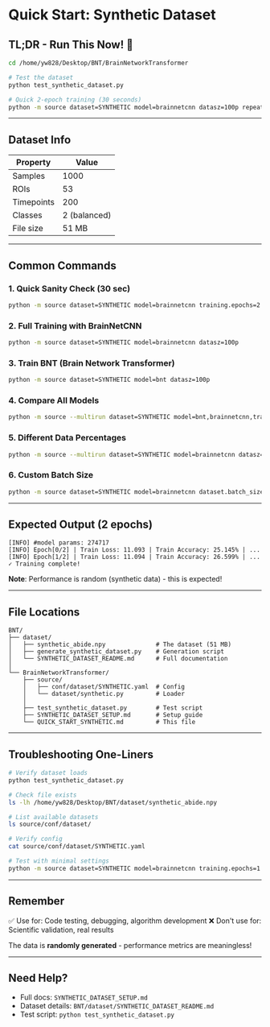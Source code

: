 # Quick Start: Synthetic Dataset

## TL;DR - Run This Now! 🚀

```bash
cd /home/yw828/Desktop/BNT/BrainNetworkTransformer

# Test the dataset
python test_synthetic_dataset.py

# Quick 2-epoch training (30 seconds)
python -m source dataset=SYNTHETIC model=brainnetcnn datasz=100p repeat_time=1 training.epochs=2
```

---

## Dataset Info

| Property | Value |
|----------|-------|
| Samples | 1000 |
| ROIs | 53 |
| Timepoints | 200 |
| Classes | 2 (balanced) |
| File size | 51 MB |

---

## Common Commands

### 1. Quick Sanity Check (30 sec)
```bash
python -m source dataset=SYNTHETIC model=brainnetcnn training.epochs=2
```

### 2. Full Training with BrainNetCNN
```bash
python -m source dataset=SYNTHETIC model=brainnetcnn datasz=100p
```

### 3. Train BNT (Brain Network Transformer)
```bash
python -m source dataset=SYNTHETIC model=bnt datasz=100p
```

### 4. Compare All Models
```bash
python -m source --multirun dataset=SYNTHETIC model=bnt,brainnetcnn,transformer datasz=100p
```

### 5. Different Data Percentages
```bash
python -m source --multirun dataset=SYNTHETIC model=brainnetcnn datasz=10p,50p,100p
```

### 6. Custom Batch Size
```bash
python -m source dataset=SYNTHETIC model=brainnetcnn dataset.batch_size=32
```

---

## Expected Output (2 epochs)

```
[INFO] #model params: 274717
[INFO] Epoch[0/2] | Train Loss: 11.093 | Train Accuracy: 25.145% | ...
[INFO] Epoch[1/2] | Train Loss: 11.094 | Train Accuracy: 26.599% | ...
✓ Training complete!
```

**Note**: Performance is random (synthetic data) - this is expected!

---

## File Locations

```
BNT/
├── dataset/
│   ├── synthetic_abide.npy              # The dataset (51 MB)
│   ├── generate_synthetic_dataset.py    # Generation script
│   └── SYNTHETIC_DATASET_README.md      # Full documentation
│
└── BrainNetworkTransformer/
    ├── source/
    │   ├── conf/dataset/SYNTHETIC.yaml  # Config
    │   └── dataset/synthetic.py         # Loader
    │
    ├── test_synthetic_dataset.py        # Test script
    ├── SYNTHETIC_DATASET_SETUP.md       # Setup guide
    └── QUICK_START_SYNTHETIC.md         # This file
```

---

## Troubleshooting One-Liners

```bash
# Verify dataset loads
python test_synthetic_dataset.py

# Check file exists
ls -lh /home/yw828/Desktop/BNT/dataset/synthetic_abide.npy

# List available datasets
ls source/conf/dataset/

# Verify config
cat source/conf/dataset/SYNTHETIC.yaml

# Test with minimal settings
python -m source dataset=SYNTHETIC model=brainnetcnn training.epochs=1 dataset.batch_size=8
```

---

## Remember

✅ Use for: Code testing, debugging, algorithm development
❌ Don't use for: Scientific validation, real results

The data is **randomly generated** - performance metrics are meaningless!

---

## Need Help?

- Full docs: `SYNTHETIC_DATASET_SETUP.md`
- Dataset details: `BNT/dataset/SYNTHETIC_DATASET_README.md`
- Test script: `python test_synthetic_dataset.py`

